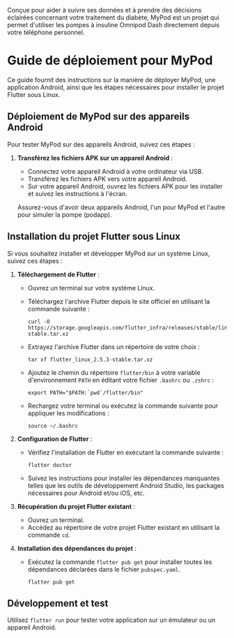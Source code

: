 Conçue pour aider à suivre ses données et à prendre des décisions éclairées concernant votre traitement du diabète, MyPod est un projet qui permet d'utiliser les pompes à insuline Omnipod Dash directement depuis votre téléphone personnel. 


# Guide de déploiement pour MyPod

Ce guide fournit des instructions sur la manière de déployer MyPod, une application Android, ainsi que les étapes nécessaires pour installer le projet Flutter sous Linux.

## Déploiement de MyPod sur des appareils Android

Pour tester MyPod sur des appareils Android, suivez ces étapes :

1. **Transférez les fichiers APK sur un appareil Android** :
   - Connectez votre appareil Android à votre ordinateur via USB.
   - Transférez les fichiers APK vers votre appareil Android.
   - Sur votre appareil Android, ouvrez les fichiers APK pour les installer et suivez les instructions à l'écran.

   Assurez-vous d'avoir deux appareils Android, l'un pour MyPod et l'autre pour simuler la pompe (podapp).

## Installation du projet Flutter sous Linux

Si vous souhaitez installer et développer MyPod sur un système Linux, suivez ces étapes :

1. **Téléchargement de Flutter** :
   - Ouvrez un terminal sur votre système Linux.
   - Téléchargez l'archive Flutter depuis le site officiel en utilisant la commande suivante :

     ```
     curl -O https://storage.googleapis.com/flutter_infra/releases/stable/linux/flutter_linux_2.5.3-stable.tar.xz
     ```

   - Extrayez l'archive Flutter dans un répertoire de votre choix :

     ```
     tar xf flutter_linux_2.5.3-stable.tar.xz
     ```

   - Ajoutez le chemin du répertoire `flutter/bin` à votre variable d'environnement `PATH` en éditant votre fichier `.bashrc` ou `.zshrc` :

     ```
     export PATH="$PATH:`pwd`/flutter/bin"
     ```

   - Rechargez votre terminal ou exécutez la commande suivante pour appliquer les modifications :

     ```
     source ~/.bashrc
     ```

2. **Configuration de Flutter** :
   - Vérifiez l'installation de Flutter en exécutant la commande suivante :

     ```
     flutter doctor
     ```

   - Suivez les instructions pour installer les dépendances manquantes telles que les outils de développement Android Studio, les packages nécessaires pour Android et/ou iOS, etc.

3. **Récupération du projet Flutter existant** :
   - Ouvrez un terminal.
   - Accédez au répertoire de votre projet Flutter existant en utilisant la commande `cd`.

4. **Installation des dépendances du projet** :
   - Exécutez la commande `flutter pub get` pour installer toutes les dépendances déclarées dans le fichier `pubspec.yaml`.

     ```
     flutter pub get
     ```

## Développement et test

Utilisez `flutter run` pour tester votre application sur un émulateur ou un appareil Android.
